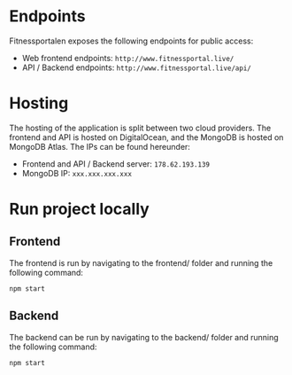 # Endpoints
Fitnessportalen exposes the following endpoints for public access:

- Web frontend endpoints: `http://www.fitnessportal.live/`
- API / Backend endpoints: `http://www.fitnessportal.live/api/`

# Hosting
The hosting of the application is split between two cloud providers. The frontend and API is hosted on DigitalOcean, and the MongoDB is hosted on MongoDB Atlas. The IPs can be found hereunder:

- Frontend and API / Backend server: `178.62.193.139`
- MongoDB IP: `xxx.xxx.xxx.xxx`


# Run project locally

## Frontend
The frontend is run by navigating to the frontend/ folder and running the following command:

```npm start```

## Backend
The backend can be run by navigating to the backend/ folder and running the following command:

```npm start```
